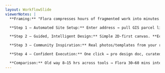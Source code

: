 ```yaml
---
layout: WorkflowSlide
viewerNotes: |
  **Framing:** "Flora compresses hours of fragmented work into minutes. Here's the new flow."

  **Step 1 — Automated Site Setup:** Enter address → pull GIS parcel lines, hi-res satellite (Mapbox), and USGS elevation → accurate 3D-ready base in seconds. **Saves 2–3 hrs.**

  **Step 2 — Guided, Intelligent Design:** Simple 2D-first canvas. **Eco-CoPilot** suggests native plants by ecoregion, soil, sun. **Saves 4–6 hrs.**

  **Step 3 — Community Inspiration:** Real photos/templates from your region. Filter by conditions (e.g., "full sun clay slope") and see what worked for neighbors. **Saves 2–4 hrs.**

  **Step 4 — Confident Execution:** One click → pro design doc, curated plant list, phased plan. **Saves 1–2 hrs.**

  **Comparison:** Old way 8–15 hrs across tools → Flora 30–60 mins integrated.
---
```


